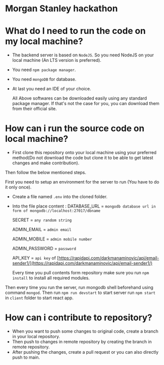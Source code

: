 # Morgan Stanley hackathon

# What do I need to run the code on my local machine?

- The backend server is based on `NodeJS`. So you need NodeJS on your local machine (An LTS version is preferred).
- You need `npm package manager`.
- You need `mongoDB` for database.
- At last you need an IDE of your choice.

  All Above softwares can be downloaded easily using any standard package manager. If that's not the case for you, you can download them from their official site.

# How can i run the source code on local machine?

- First clone this repository onto your local machine using your preferred method(Do not download the code but clone it to be able to get latest changes and make contribution).

Then follow the below mentioned steps.

First you need to setup an environment for the server to run (You have to do it only once).

- Create a file named `.env` into the cloned folder.
- Into the file place content :
  DATABASE_URL = `mongodb database url in form of mongodb://localhost:27017/dbname`
  
  SECRET = `any random string`

  ADMIN_EMAIL = `admin email`

  ADMIN_MOBILE = `admin mobile number`

  ADMIN_PASSWORD = `password`
  
  API_KEY = `api key` of [https://rapidapi.com/darkmanaminovic/api/email-sender1/](https://rapidapi.com/darkmanaminovic/api/email-sender1/)


  Every time you pull contents form repository make sure you run `npm install` to install all required modules.

Then every time you run the server, run mongodb shell beforehand using command `mongod`.
Then run `npm run devstart` to start server
run `npm start` in `client` folder to start react app.

# How can i contribute to repository?

- When you want to push some changes to original code, create a branch in your local repository.
- Then push to changes in remote repository by creating the branch in remote repository.
- After pushing the changes, create a pull request or you can also directly push to main.
